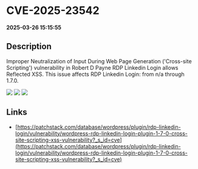 # CVE-2025-23542

**2025-03-26 15:15:55**

## Description
Improper Neutralization of Input During Web Page Generation ('Cross-site Scripting') vulnerability in Robert D Payne RDP Linkedin Login allows Reflected XSS. This issue affects RDP Linkedin Login: from n/a through 1.7.0.

![](https://img.shields.io/static/v1?label=Score&message=7.1&color=red)
![](https://img.shields.io/static/v1?label=Severity&message=HIGH&color=red)
![](https://img.shields.io/static/v1?label=CWE&message=XSS&color=green)

## Links
- [https://patchstack.com/database/wordpress/plugin/rdp-linkedin-login/vulnerability/wordpress-rdp-linkedin-login-plugin-1-7-0-cross-site-scripting-xss-vulnerability?_s_id=cve](https://patchstack.com/database/wordpress/plugin/rdp-linkedin-login/vulnerability/wordpress-rdp-linkedin-login-plugin-1-7-0-cross-site-scripting-xss-vulnerability?_s_id=cve)
